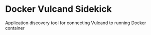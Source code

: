 # Docker Vulcand Sidekick
Application discovery tool for connecting Vulcand to running Docker container